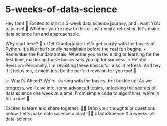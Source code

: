 # 5-weeks-of-data-science

Hey fam! 👋 Excited to start a 5-week data science journey, and I want YOU to join in! 🌟 Whether you're new to this or just need a refresher, let's make data science fun and approachable.

Why start here? 🤔
•	Get Comfortable: Let's get comfy with the basics of Python. It's like the friendly handshake before the real fun begins.
•	Remember the Fundamentals: Whether you're revisiting or learning for the first time, mastering these basics sets you up for success.
•	Helpful Revision: Personally, I'm revisiting these basics for a solid refresh. And hey, if it helps me, it might just be the perfect revision for you too! 🔄


📈 What's Ahead? We're starting with the basics, but buckle up! As we progress, we'll dive into some advanced topics, unlocking the secrets of data science one week at a time. From simple code to algorithms, we're in for a ride! 🚀

Excited to learn and share together! 🚀🤓 Drop your thoughts or questions below. Let's make data science a blast! 🚀💡 #DataScience # 5-weeks-of-data-science
